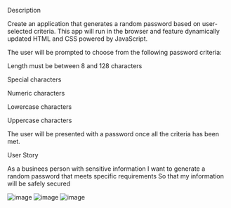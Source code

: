 Description

Create an application that generates a random password based on user-selected criteria. This app will run in the browser and feature dynamically updated HTML and CSS powered by JavaScript.

The user will be prompted to choose from the following password criteria:

Length must be between 8 and 128 characters

Special characters 

Numeric characters

Lowercase characters

Uppercase characters


The user will be presented with a password once all the criteria has been met.

User Story

As a businees person with sensitive information
I want to generate a random password that meets specific requirements
So that my information will be safely secured

![image](https://user-images.githubusercontent.com/65382273/106228002-42012e00-619f-11eb-9e39-8dde60003174.png)
![image](https://user-images.githubusercontent.com/65382273/106228086-7ffe5200-619f-11eb-8a22-bfccf90aaead.png)
![image](https://user-images.githubusercontent.com/65382273/106228162-a4f2c500-619f-11eb-83f4-c7d52029c8e9.png)


